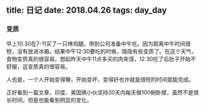title: 日记
date: 2018.04.26
tags: day_day
---

### 变质

早上10:30在7-11买了一只烤鸡腿，带到公司准备中午吃，因为距离中午时间很短，没有放进冰箱，结果中午12:30要吃的时候，隐隐有些变质了。在这个天气，食物变质真的很容易。想起昨天中午11点多买的肉夹馍，12:30吃了后肚子开始不舒服，这变质真的很容易。

人也是，一个人开始变得懒，开始变坏，变得好也许就是很短的时间就能完成。

正好看到一篇文章，印度、美国俩小伙坚持30天内每天做100俯卧撑，虽然不是很长时间，但是也能看到明显的变化。